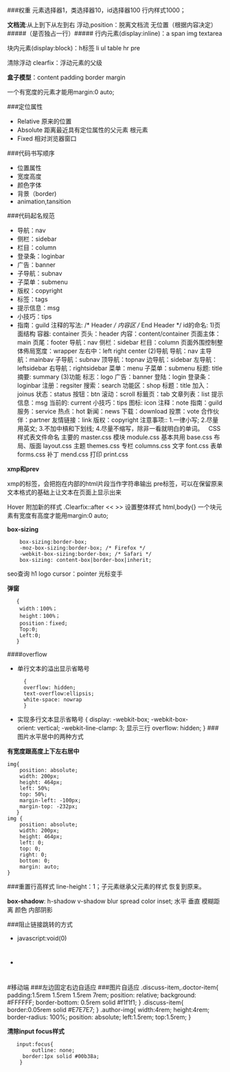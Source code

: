 ###权重 
元素选择器1，类选择器10，id选择器100 行内样式1000；

**文档流**:从上到下从左到右 浮动,position：脱离文档流 无位置（根据内容决定）
#####（是否独占一行）#####
行内元素(display:inline)：a span img textarea 

块内元素(display:block)：h标签 li  ul table hr pre
 
清除浮动 clearfix：浮动元素的父级

**盒子模型**：content padding border margin

一个有宽度的元素才能用margin:0 auto;

###定位属性
+ Relative 原来的位置
+ Absolute 距离最近具有定位属性的父元素   根元素
+ Fixed 相对浏览器窗口

###代码书写顺序
+ 位置属性
+ 宽度高度 
+ 颜色字体
+ 背景（border)
+ animation,tansition


###代码起名规范
+ 导航：nav
+ 侧栏：sidebar
+ 栏目：column
+ 登录条：loginbar
+ 广告：banner
+ 子导航：subnav
+ 子菜单：submenu
+ 版权：copyright
+ 标签：tags
+ 提示信息：msg
+ 小技巧：tips
+ 指南：guild
注释的写法:
/* Header */
内容区
/* End Header */
id的命名:
1)页面结构
容器: container
页头：header
内容：content/container
页面主体：main
页尾：footer
导航：nav
侧栏：sidebar
栏目：column
页面外围控制整体佈局宽度：wrapper
左右中：left right center
(2)导航
导航：nav
主导航：mainbav
子导航：subnav
顶导航：topnav
边导航：sidebar
左导航：leftsidebar
右导航：rightsidebar
菜单：menu
子菜单：submenu
标题: title
摘要: summary
(3)功能
标志：logo
广告：banner
登陆：login
登录条：loginbar
注册：regsiter
搜索：search
功能区：shop
标题：title
加入：joinus
状态：status
按钮：btn
滚动：scroll
标籤页：tab
文章列表：list
提示信息：msg
当前的: current
小技巧：tips
图标: icon
注释：note
指南：guild
服务：service
热点：hot
新闻：news
下载：download
投票：vote
合作伙伴：partner
友情链接：link
版权：copyright
注意事项::
1.一律小写;
2.尽量用英文;
3.不加中槓和下划线;
4.尽量不缩写，除非一看就明白的单词。
 
CSS样式表文件命名
主要的 master.css
模块 module.css
基本共用 base.css
布局、版面 layout.css
主题 themes.css
专栏 columns.css
文字 font.css
表单 forms.css
补丁 mend.css
打印 print.css

**xmp和prev**

xmp的标签，会把抱在内部的html片段当作字符串输出
pre标签，可以在保留原来文本格式的基础上让文本在页面上显示出来

Hover 附加新的样式 
.Clearfix::after
<&lt;     >&gt;
设置整体样式 html,body{}
一个块元素有宽度有高度才能用margin:0 auto;

**box-sizing**

        box-sizing:border-box;
		-moz-box-sizing:border-box; /* Firefox */
		-webkit-box-sizing:border-box; /* Safari */
		box-sizing: content-box|border-box|inherit;


seo查询   h1 logo 
cursor：pointer 光标变手

**弹窗**
    
       {
	    width：100%；
		height：100%；
		position：fixed;
		Top:0;
		Left:0;
	   }
####overflow
+ 单行文本的溢出显示省略号

		{
		overflow: hidden;  
		text-overflow:ellipsis;    
		white-space: nowrap
		}
+ 实现多行文本显示省略号
        {
		display: -webkit-box;
		-webkit-box-orient: vertical;
		-webkit-line-clamp: 3;  显示三行
		overflow: hidden;
		}
###图片水平居中的两种方式

**有宽度跟高度上下左右居中**

    img{
	    position: absolute;
	    width: 200px; 
	    height: 464px;
	    left: 50%;
	    top: 50%;
	    margin-left: -100px;
	    margin-top: -232px;
	   }
	img {
	    position: absolute;
	    width: 200px;
	    height: 464px;
	    left: 0;
	    top: 0;
	    right: 0;
	    bottom: 0;
	    margin: auto;
	}
###重置行高样式
line-height：1；子元素继承父元素的样式 恢复到原来。

**box-shadow**: h-shadow v-shadow blur spread color inset;
             水平        垂直      模糊距离    颜色   内部阴影

###阻止链接跳转的方式
+ javascript:void(0)
+ #

#移动端
###左边固定右边自适应
###图片自适应
     .discuss-item,.doctor-item{
	   	padding:1.5rem 1.5rem 1.5rem 7rem;
	   	position: relative;
	   	background: #FFFFFF;
        border-bottom: 0.5rem solid #f1f1f1;
	   }
	   .discuss-item{
	   	border:0.05rem solid #E7E7E7;
	   }
	   .author-img{
	   	width:4rem;
	   	height:4rem;
	   	border-radius: 100%;
	   	position: absolute;
	   	left:1.5rem;
	   	top:1.5rem;
	   }

**清除input focus样式**

       input:focus{
            outline: none;
         border:1px solid #00b38a; 
        }